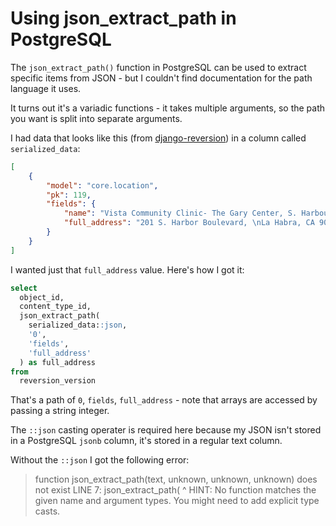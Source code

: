 # Using json_extract_path in PostgreSQL

The `json_extract_path()` function in PostgreSQL can be used to extract specific items from JSON - but I couldn't find documentation for the path language it uses.

It turns out it's a variadic functions - it takes multiple arguments, so the path you want is split into separate arguments.

I had data that looks like this (from [django-reversion](https://github.com/etianen/django-reversion)) in a column called `serialized_data`:

```json
[
    {
        "model": "core.location",
        "pk": 119,
        "fields": {
            "name": "Vista Community Clinic- The Gary Center, S. Harbour Blvd",
            "full_address": "201 S. Harbor Boulevard, \nLa Habra, CA 90631"
        }
    }
]
```
I wanted just that `full_address` value. Here's how I got it:
```sql
select
  object_id,
  content_type_id,
  json_extract_path(
    serialized_data::json,
    '0',
    'fields',
    'full_address'
  ) as full_address
from
  reversion_version
```
That's a path of `0`, `fields`, `full_address` - note that arrays are accessed by passing a string integer.

The `::json` casting operater is required here because my JSON isn't stored in a PostgreSQL `jsonb` column, it's stored in a regular text column.

Without the `::json` I got the following error:

> function json_extract_path(text, unknown, unknown, unknown) does not exist LINE 7: json_extract_path( ^ HINT: No function matches the given name and argument types. You might need to add explicit type casts. 
